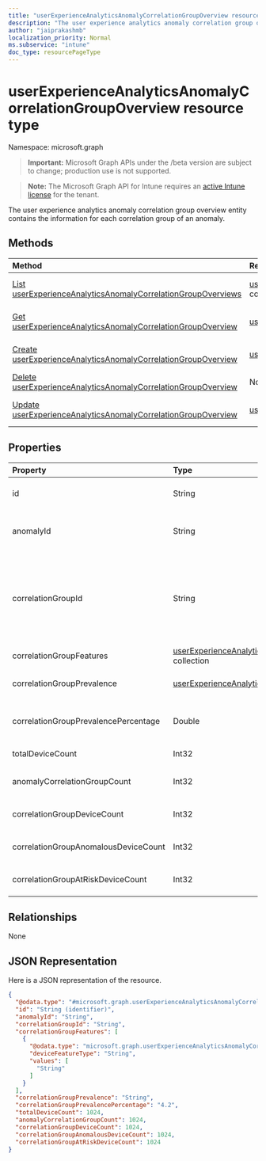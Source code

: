 ```yaml
---
title: "userExperienceAnalyticsAnomalyCorrelationGroupOverview resource type"
description: "The user experience analytics anomaly correlation group overview entity contains the information for each correlation group of an anomaly."
author: "jaiprakashmb"
localization_priority: Normal
ms.subservice: "intune"
doc_type: resourcePageType
---
```


# userExperienceAnalyticsAnomalyCorrelationGroupOverview resource type

Namespace: microsoft.graph

> **Important:** Microsoft Graph APIs under the /beta version are subject to change; production use is not supported.

> **Note:** The Microsoft Graph API for Intune requires an [active Intune license](https://go.microsoft.com/fwlink/?linkid=839381) for the tenant.

The user experience analytics anomaly correlation group overview entity contains the information for each correlation group of an anomaly.

## Methods
|Method|Return Type|Description|
|:---|:---|:---|
|[List userExperienceAnalyticsAnomalyCorrelationGroupOverviews](../api/intune-devices-userexperienceanalyticsanomalycorrelationgroupoverview-list.md)|[userExperienceAnalyticsAnomalyCorrelationGroupOverview](../resources/intune-devices-userexperienceanalyticsanomalycorrelationgroupoverview.md) collection|List properties and relationships of the [userExperienceAnalyticsAnomalyCorrelationGroupOverview](../resources/intune-devices-userexperienceanalyticsanomalycorrelationgroupoverview.md) objects.|
|[Get userExperienceAnalyticsAnomalyCorrelationGroupOverview](../api/intune-devices-userexperienceanalyticsanomalycorrelationgroupoverview-get.md)|[userExperienceAnalyticsAnomalyCorrelationGroupOverview](../resources/intune-devices-userexperienceanalyticsanomalycorrelationgroupoverview.md)|Read properties and relationships of the [userExperienceAnalyticsAnomalyCorrelationGroupOverview](../resources/intune-devices-userexperienceanalyticsanomalycorrelationgroupoverview.md) object.|
|[Create userExperienceAnalyticsAnomalyCorrelationGroupOverview](../api/intune-devices-userexperienceanalyticsanomalycorrelationgroupoverview-create.md)|[userExperienceAnalyticsAnomalyCorrelationGroupOverview](../resources/intune-devices-userexperienceanalyticsanomalycorrelationgroupoverview.md)|Create a new [userExperienceAnalyticsAnomalyCorrelationGroupOverview](../resources/intune-devices-userexperienceanalyticsanomalycorrelationgroupoverview.md) object.|
|[Delete userExperienceAnalyticsAnomalyCorrelationGroupOverview](../api/intune-devices-userexperienceanalyticsanomalycorrelationgroupoverview-delete.md)|None|Deletes a [userExperienceAnalyticsAnomalyCorrelationGroupOverview](../resources/intune-devices-userexperienceanalyticsanomalycorrelationgroupoverview.md).|
|[Update userExperienceAnalyticsAnomalyCorrelationGroupOverview](../api/intune-devices-userexperienceanalyticsanomalycorrelationgroupoverview-update.md)|[userExperienceAnalyticsAnomalyCorrelationGroupOverview](../resources/intune-devices-userexperienceanalyticsanomalycorrelationgroupoverview.md)|Update the properties of a [userExperienceAnalyticsAnomalyCorrelationGroupOverview](../resources/intune-devices-userexperienceanalyticsanomalycorrelationgroupoverview.md) object.|

## Properties
|Property|Type|Description|
|:---|:---|:---|
|id|String|The unique identifier for the user experience analytics anomaly correlation group overview object.|
|anomalyId|String|The unique identifier of the anomaly. Anomaly details such as name and type can be found in the UserExperienceAnalyticsAnomalySeverityOverview entity.|
|correlationGroupId|String|The unique identifier for the correlation group which will uniquely identify one of the correlation group within an anomaly. The correlation Id can be mapped to the correlation group name by concatinating the correlation group features. Example of correlation group name which is the indicative of concatenated features names are  for names, Contoso manufacture 4.4.1 and Windows 11.22621.1485.|
|correlationGroupFeatures|[userExperienceAnalyticsAnomalyCorrelationGroupFeature](../resources/intune-devices-userexperienceanalyticsanomalycorrelationgroupfeature.md) collection|Describes the features of a device that are shared between all devices in a correlation group.|
|correlationGroupPrevalence|[userExperienceAnalyticsAnomalyCorrelationGroupPrevalence](../resources/intune-devices-userexperienceanalyticsanomalycorrelationgroupprevalence.md)|The prevalence of the correlation group. Possible values are: high, medium or low. Possible values are: `high`, `medium`, `low`, `unknownFutureValue`.|
|correlationGroupPrevalencePercentage|Double|The percentage of the devices in the correlation group that are anomalous. Valid values -1.79769313486232E+308 to 1.79769313486232E+308|
|totalDeviceCount|Int32|Indicates the total number of devices in the tenant. Valid values -2147483648 to 2147483647|
|anomalyCorrelationGroupCount|Int32|Indicates the number of correlation groups in the anomaly. Valid values -2147483648 to 2147483647|
|correlationGroupDeviceCount|Int32|Indicates the total number of devices in a correlation group. Valid values -2147483648 to 2147483647|
|correlationGroupAnomalousDeviceCount|Int32|Indicates the total number of devices affected by the anomaly in the correlation group. Valid values -2147483648 to 2147483647|
|correlationGroupAtRiskDeviceCount|Int32|Indicates the total number of devices at risk in the correlation group. Valid values -2147483648 to 2147483647|

## Relationships
None

## JSON Representation
Here is a JSON representation of the resource.
<!-- {
  "blockType": "resource",
  "keyProperty": "id",
  "@odata.type": "microsoft.graph.userExperienceAnalyticsAnomalyCorrelationGroupOverview"
}
-->
``` json
{
  "@odata.type": "#microsoft.graph.userExperienceAnalyticsAnomalyCorrelationGroupOverview",
  "id": "String (identifier)",
  "anomalyId": "String",
  "correlationGroupId": "String",
  "correlationGroupFeatures": [
    {
      "@odata.type": "microsoft.graph.userExperienceAnalyticsAnomalyCorrelationGroupFeature",
      "deviceFeatureType": "String",
      "values": [
        "String"
      ]
    }
  ],
  "correlationGroupPrevalence": "String",
  "correlationGroupPrevalencePercentage": "4.2",
  "totalDeviceCount": 1024,
  "anomalyCorrelationGroupCount": 1024,
  "correlationGroupDeviceCount": 1024,
  "correlationGroupAnomalousDeviceCount": 1024,
  "correlationGroupAtRiskDeviceCount": 1024
}
```